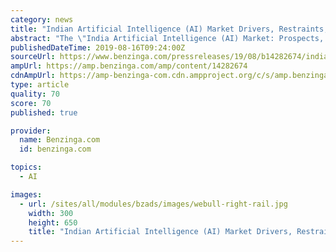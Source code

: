 ```yaml
---
category: news
title: "Indian Artificial Intelligence (AI) Market Drivers, Restraints, Opportunities and Forecasts Up Until 2024 - ResearchAndMarkets.com"
abstract: "The \"India Artificial Intelligence (AI) Market: Prospects, Trends Analysis, Market Size and Forecasts up to 2024\" report has been added to ResearchAndMarkets.com's offering. The country research report on India artificial intelligence (AI) market is a ..."
publishedDateTime: 2019-08-16T09:24:00Z
sourceUrl: https://www.benzinga.com/pressreleases/19/08/b14282674/indian-artificial-intelligence-ai-market-drivers-restraints-opportunities-and-forecasts-up-until-2
ampUrl: https://amp.benzinga.com/amp/content/14282674
cdnAmpUrl: https://amp-benzinga-com.cdn.ampproject.org/c/s/amp.benzinga.com/amp/content/14282674
type: article
quality: 70
score: 70
published: true

provider:
  name: Benzinga.com
  id: benzinga.com

topics:
  - AI

images:
  - url: /sites/all/modules/bzads/images/webull-right-rail.jpg
    width: 300
    height: 650
    title: "Indian Artificial Intelligence (AI) Market Drivers, Restraints, Opportunities and Forecasts Up Until 2024 - ResearchAndMarkets.com"
---
```

